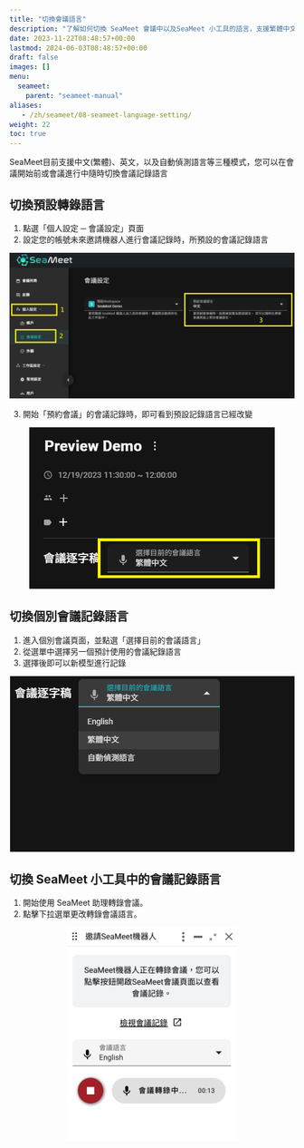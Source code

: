 ```yaml
---
title: "切換會議語言"
description: "了解如何切換 SeaMeet 會議中以及SeaMeet 小工具的語言，支援繁體中文、英文及自動偵測模式，提升會議轉錄效率。"
date: 2023-11-22T08:48:57+00:00
lastmod: 2024-06-03T08:48:57+00:00
draft: false
images: []
menu:
  seameet:
    parent: "seameet-manual"
aliases:
   - /zh/seameet/08-seameet-language-setting/
weight: 22
toc: true
---
```


SeaMeet目前支援中文(繁體)、英文，以及自動偵測語言等三種模式，您可以在會議開始前或會議進行中隨時切換會議記錄語言


## 切換預設轉錄語言

1. 點選「個人設定 ─ 會議設定」頁面
2. 設定您的帳號未來邀請機器人進行會議記錄時，所預設的會議記錄語言

<center>
<img src="/images/seameet-zh/預設SeaMeet會議記錄語言.png" alt="預設SeaMeet會議記錄語言"/>
</center>

3. 開始「預約會議」的會議記錄時，即可看到預設記錄語言已經改變

<center>
<img src="/images/seameet-zh/在SeaMeet會議裡查看預設語言.png" alt="在SeaMeet會議裡查看預設語言"/>
</center>


## 切換個別會議記錄語言

1. 進入個別會議頁面，並點選「選擇目前的會議語言」
2. 從選單中選擇另一個預計使用的會議紀錄語言
3. 選擇後即可以新模型進行記錄

<center>
<img src="/images/seameet-zh/切換個別SeaMeet會議記錄語言.png" alt="切換個別SeaMeet會議記錄語言"/>
</center>

## 切換 SeaMeet 小工具中的會議記錄語言

1. 開始使用 SeaMeet 助理轉錄會議。
2. 點擊下拉選單更改轉錄會議語言。

<center>
<img width="60%" src="/images/seameet-zh/在小工具中切換個別SeaMeet會議記錄語言.png" alt="在小工具中切換個別SeaMeet會議記錄語言"/>
</center>